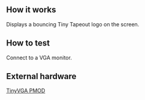 <!---

This file is used to generate your project datasheet. Please fill in the information below and delete any unused
sections.

You can also include images in this folder and reference them in the markdown. Each image must be less than
512 kb in size, and the combined size of all images must be less than 1 MB.
-->

## How it works

Displays a bouncing Tiny Tapeout logo on the screen.

## How to test

Connect to a VGA monitor.

## External hardware

[TinyVGA PMOD](https://github.com/mole99/tiny-vga)

